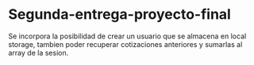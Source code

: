 
# Segunda-entrega-proyecto-final
Se incorpora la posibilidad de crear un usuario que se almacena en local storage, tambien poder recuperar cotizaciones anteriores y sumarlas al array de la sesion.
